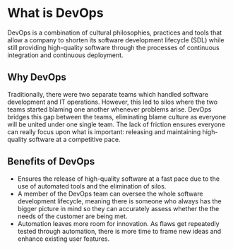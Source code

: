 # What is DevOps

DevOps is a combination of cultural philosophies, practices and tools that
allow a company to shorten its software development lifecycle (SDL) while still
providing high-quality software through the processes of continuous integration
and continuous deployment.

## Why DevOps

Traditionally, there were two separate teams which handled software development and
IT operations. However, this led to silos where the two teams started blaming one another
whenever problems arise. DevOps bridges this gap between the teams, eliminating blame
culture as everyone will be united under one single team. The lack of friction ensures 
everyone can really focus upon what is important: releasing and maintaining high-quality
software at a competitive pace.

## Benefits of DevOps

* Ensures the release of high-quality software at a fast pace due to the use of automated
tools and the elimination of silos. 
* A member of the DevOps team can oversee the whole software development lifecycle,
meaning there is someone who always has the bigger picture in mind so they can accurately
assess whether the the needs of the customer are being met.
* Automation leaves more room for innovation. As flaws get repeatedly tested through 
automation, there is more time to frame new ideas and enhance existing user features. 
